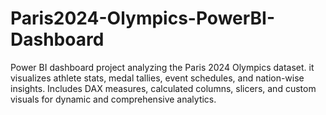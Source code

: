 # Paris2024-Olympics-PowerBI-Dashboard
 Power BI dashboard project analyzing the Paris 2024 Olympics dataset.  it visualizes athlete stats, medal tallies, event schedules, and nation-wise insights. Includes DAX measures, calculated columns, slicers, and custom visuals for dynamic and comprehensive analytics.
